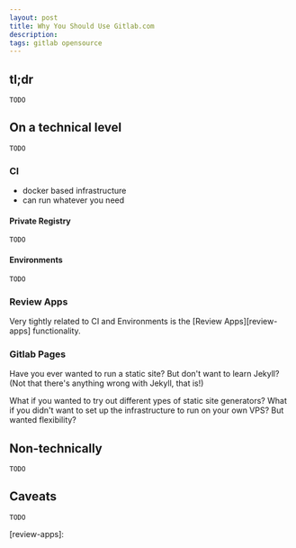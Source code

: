 ```yaml
---
layout: post
title: Why You Should Use Gitlab.com
description:
tags: gitlab opensource
---
```


## tl;dr

`TODO`

## On a technical level

`TODO`

### CI

- docker based infrastructure
- can run whatever you need

#### Private Registry

`TODO`

#### Environments

`TODO`

### Review Apps

Very tightly related to CI and Environments is the [Review Apps][review-apps] functionality.

### Gitlab Pages

Have you ever wanted to run a static site? But don't want to learn Jekyll? (Not that there's anything wrong with Jekyll, that is!)

What if you wanted to try out different ypes of static site generators?
What if you didn't want to set up the infrastructure to run on your own VPS? But wanted flexibility?


## Non-technically

`TODO`

## Caveats

`TODO`



[review-apps]:
